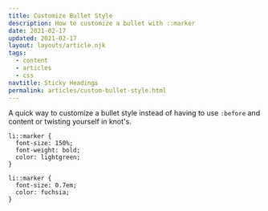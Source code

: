 ```yaml
---
title: Customize Bullet Style
description: How to customize a bullet with ::marker
date: 2021-02-17
updated: 2021-02-17
layout: layouts/article.njk
tags:
  - content
  - articles
  - css
navtitle: Sticky Headings
permalink: articles/custom-bullet-style.html
---
```

A quick way to customize a bullet style instead of having to use `:before` and content or twisting yourself in knot's.

```
li::marker {
  font-size: 150%;
  font-weight: bold;
  color: lightgreen;
}

li::marker {
  font-size: 0.7em;
  color: fuchsia;
}
```